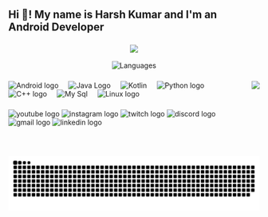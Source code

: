 <h2 align="left">Hi 👋! My name is Harsh Kumar and I'm an Android Developer </h2>

###

<div align="center">
  <img src="https://github-readme-stats.vercel.app/api?username=hk-gupta&hide_title=false&hide_rank=false&show_icons=true&include_all_commits=true&count_private=true&disable_animations=false&theme=dracula&locale=en&hide_border=false%22height=%22150%22%20alt=%22stats%20graph" />
  
  <img src="https://github-readme-stats.vercel.app/api/top-langs?username=hk-gupta&locale=en&hide_title=false&layout=compact&card_width=320&langs_count=5&theme=dracula&hide_border=false" height=150 
    alt = "Languages" />
</div>

###

<img align="right" height="150" src="https://miro.medium.com/v2/resize:fit:828/format:webp/1*zVnWJtyGOX_kUIDm6ccCfQ.gif" />

###

<div align="left">
  <img src="https://cdn.jsdelivr.net/gh/devicons/devicon/icons/android/android-original.svg" height="30" alt="Android logo"  />
  <img width="12" />
  <img src="https://github.com/HK-Gupta/HK-Gupta/assets/116277672/e4ab98c1-9f9c-49b0-ba41-78d31ebacdac" height="30" alt="Java Logo"/>
  <img width="12"/>
  <img src="https://github.com/HK-Gupta/HK-Gupta/assets/116277672/252bef8a-4371-4ff3-aa26-8343720eb299" height="30" alt="Kotlin"/>
  <img width="12"/>
  <img src="https://cdn.jsdelivr.net/gh/devicons/devicon/icons/python/python-original.svg" height="30" alt="Python logo"  />
  <img width="12" />
  <img src="https://github.com/HK-Gupta/HK-Gupta/assets/116277672/7cf69661-b47e-4c0c-afe5-1e7d353817f2" height="30" alt="C++ logo"  />
  <img width="12" />
  <img src="https://github.com/HK-Gupta/HK-Gupta/assets/116277672/49b4d9fa-64d0-463b-9699-4e5754ea3e5e" height="30" alt="My Sql"/>
  <img width="12"/>
  <img src="https://cdn.jsdelivr.net/gh/devicons/devicon/icons/linux/linux-original.svg" height="30" alt="Linux logo"  />
</div>


###

<div align="left">
  <img src="https://img.shields.io/static/v1?message=Youtube&logo=youtube&label=&color=FF0000&logoColor=white&labelColor=&style=for-the-badge" height="35" alt="youtube logo"  />
  <img src="https://img.shields.io/static/v1?message=Instagram&logo=instagram&label=&color=E4405F&logoColor=white&labelColor=&style=for-the-badge" height="35" alt="instagram logo"  />
  <img src="https://img.shields.io/static/v1?message=Twitch&logo=twitch&label=&color=9146FF&logoColor=white&labelColor=&style=for-the-badge" height="35" alt="twitch logo"  />
  <img src="https://img.shields.io/static/v1?message=Discord&logo=discord&label=&color=7289DA&logoColor=white&labelColor=&style=for-the-badge" height="35" alt="discord logo"  />
  <img src="https://img.shields.io/static/v1?message=Gmail&logo=gmail&label=&color=D14836&logoColor=white&labelColor=&style=for-the-badge" height="35" alt="gmail logo"  />
  <img src="https://img.shields.io/static/v1?message=LinkedIn&logo=linkedin&label=&color=0077B5&logoColor=white&labelColor=&style=for-the-badge" height="35" alt="linkedin logo"  />
</div>

###

<br clear="both">

<img src="https://raw.githubusercontent.com/hk-gupta/hk-gupta/output/snake.svg" alt="Snake animation" />

###
